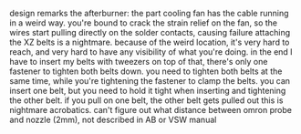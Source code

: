 design remarks
the afterburner: the part cooling fan has the cable running in a weird way. you're bound to crack the strain relief on the fan, so the wires start pulling directly on the solder contacts, causing failure
attaching the XZ belts is a nightmare. because of the weird location, it's very hard to reach, and very hard to have any visibility of what you're doing. in the end I have to insert my belts with tweezers
on top of that, there's only one fastener to tighten both belts down. you need to tighten both belts at the same time, while you're tightening the fastener to clamp the belts. you can insert one belt, but you need to hold it tight when inserting and tightening the other belt. if you pull on one belt, the other belt gets pulled out
this is nightmare acrobatics.
can't figure out what distance between omron probe and nozzle (2mm), not described in AB or VSW manual 
